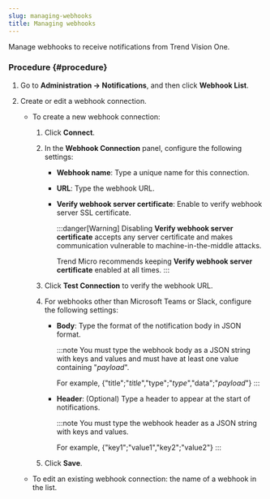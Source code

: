 ```yaml
---
slug: managing-webhooks
title: Managing webhooks
---
```


Manage webhooks to receive notifications from Trend Vision One.

### Procedure {#procedure}

1.  Go to **Administration → Notifications**, and then click **Webhook List**.

2.  Create or edit a webhook connection.

    - To create a new webhook connection:

      1.  Click **Connect**.

      2.  In the **Webhook Connection** panel, configure the following settings:

          - **Webhook name**: Type a unique name for this connection.

          - **URL**: Type the webhook URL.

          - **Verify webhook server certificate**: Enable to verify webhook server SSL certificate.

            :::danger[Warning]
            Disabling **Verify webhook server certificate** accepts any server certificate and makes communication vulnerable to machine-in-the-middle attacks.

            Trend Micro recommends keeping **Verify webhook server certificate** enabled at all times.
            :::

      3.  Click **Test Connection** to verify the webhook URL.

      4.  For webhooks other than Microsoft Teams or Slack, configure the following settings:

          - **Body**: Type the format of the notification body in JSON format.

            :::note
            You must type the webhook body as a JSON string with keys and values and must have at least one value containing "$payload$".

            For example, {"title";"$title$","type";"$type$","data";"$payload$"}
            :::

          - **Header**: (Optional) Type a header to appear at the start of notifications.

            :::note
            You must type the webhook header as a JSON string with keys and values.

            For example, {"key1";"value1","key2";"value2"}
            :::

      5.  Click **Save**.

    - To edit an existing webhook connection: the name of a webhook in the list.
